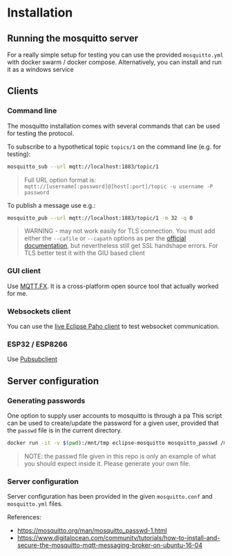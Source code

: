 # Installation
## Running the mosquitto server
For a really simple setup for testing you can use the provided `mosquitto.yml` with docker swarm / docker compose. Alternatively, you can install and run it as a windows service


## Clients
### Command line
The mosquitto installation comes with several commands that can be used for testing the protocol.

To subscribe to a hypothetical topic `topics/1` on the command line (e.g. for testing):
```bash
mosquitto_sub --url mqtt://localhost:1883/topic/1
```
> Full URL option format is: `mqtt://[username[:password]@]host[:port]/topic -u username -P password`

To publish a message  use e.g.:
```bash
mosquitto_pub --url mqtt://localhost:1883/topic/1 -m 32 -q 0
```

> WARNING - may not work easily for TLS connection. You must add either the `--cafile` or `--capath` options as per the [official documentation](https://mosquitto.org/man/mosquitto_pub-1.html), but nevertheless still get SSL handshape errors. For TLS better test it with the GIU based client

### GUI client
Use [MQTT.FX](http://mqttfx.org/). It is a cross-platform open source tool that actually worked for me.

### Websockets client
You can use the [live Eclipse Paho client](https://www.eclipse.org/paho/clients/js/utility/) to test websocket communication.


### ESP32 / ESP8266
Use [Pubsubclient](https://pubsubclient.knolleary.net/api.html)


## Server configuration
### Generating passwords
One option to supply user accounts to mosquitto is through a pa
This script can be used to create/update the password for a given user, provided that the `passwd` file is in the current directory.
```bash
docker run -it -v $(pwd):/mnt/tmp eclipse-mosquitto mosquitto_passwd /mnt/tmp/passwd username1
```

> NOTE: the passwd file given in this repo is only an example of what you should expect inside it. Please generate your own file.

### Server configuration
Server configuration has been provided in the given `mosquitto.conf` and `mosquitto.yml` files.

References:
- https://mosquitto.org/man/mosquitto_passwd-1.html
- https://www.digitalocean.com/community/tutorials/how-to-install-and-secure-the-mosquitto-mqtt-messaging-broker-on-ubuntu-16-04 
